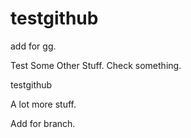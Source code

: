 testgithub
==========

add for gg.

Test Some Other Stuff.
Check something.

testgithub

A lot more stuff.

Add for branch.
